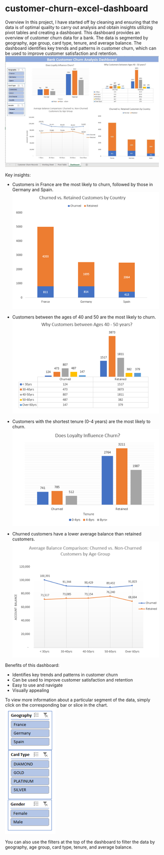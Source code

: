 # customer-churn-excel-dashboard


Overview
In this project, I have started off by cleaning and ensuring that the data is of optimal quality to carry out analysis and obtain insights utilizing pivot tables and creating a dashboard.
This dashboard provides an overview of customer churn data for a bank. The data is segmented by geography, age group, card type, tenure, and average balance. 
The dashboard identifies key trends and patterns in customer churn, which can be used to improve customer satisfaction and retention.
  ![excel dashboards](excel_dashboard.jpg)

Key insights:
- Customers in France are the most likely to churn, followed by those in Germany and Spain.
  ![Chart 1](img1.PNG)
  
- Customers between the ages of 40 and 50 are the most likely to churn.
  ![Chart 2](img4.PNG)
  
- Customers with the shortest tenure (0-4 years) are the most likely to churn.
  ![Chart 4](img3.PNG)
  
- Churned customers have a lower average balance than retained customers.
  ![Chart 5](img2.PNG)
  
Benefits of this dashboard:
- Identifies key trends and patterns in customer churn
- Can be used to improve customer satisfaction and retention
- Easy to use and navigate
- Visually appealing

To view more information about a particular segment of the data, simply click on the corresponding bar or slice in the chart. 
![dashboard filters](filters.PNG)

You can also use the filters at the top of the dashboard to filter the data by geography, age group, card type, tenure, and average balance.

